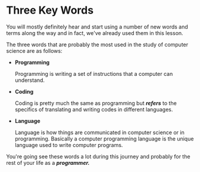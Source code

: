 # Three Key Words

You will mostly definitely hear and start using a number of new words and terms along the way and in fact, we've already used them in this lesson.

The three words that are probably the most used in the study of computer science are as follows:

* **Programming**

  Programming is writing a set of instructions that a computer can understand.

* **Coding**

  Coding is pretty much the same as programming but ***refers*** to the specifics of translating and writing codes in different languages.

* **Language**

  Language is how things are communicated in computer science or in programming. Basically a computer programming language is the unique language used to write computer programs.


You're going see these words a lot during this journey and probably for the rest of your life as a ***programmer.*** 
